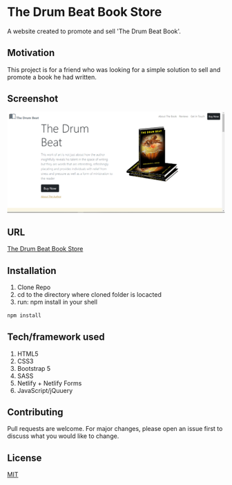 # The Drum Beat Book Store

A website created to promote and sell 'The Drum Beat Book'.

## Motivation

This project is for a friend who was looking for a simple solution to sell and promote a book he had written.

## Screenshot

[![The Drum Beat Book Store](img/book-l.PNG "The Brum Beat")](https://drive.google.com/file/d/1cusmjVPrs-XBVQdOcRlb1xn_Zs3oNaKR/view?usp=sharing)

## URL

[The Drum Beat Book Store](https://quizzical-newton-252c46.netlify.app/)

## Installation

1. Clone Repo
2. cd to the directory where cloned folder is locacted
3. run: npm install in your shell

```bash
npm install
```

## Tech/framework used

1. HTML5
2. CSS3
3. Bootstrap 5
4. SASS
5. Netlify + Netlify Forms
6. JavaScript/jQuuery

## Contributing

Pull requests are welcome. For major changes, please open an issue first to discuss what you would like to change.

## License

[MIT](https://choosealicense.com/licenses/mit/)
